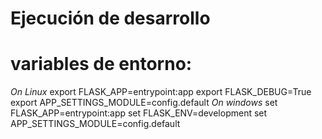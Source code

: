 Ejecución de desarrollo
=======================
variables de entorno:
=====
*On Linux*
export FLASK_APP=entrypoint:app
export FLASK_DEBUG=True
export APP_SETTINGS_MODULE=config.default
*On windows*
set FLASK_APP=entrypoint:app
set FLASK_ENV=development
set APP_SETTINGS_MODULE=config.default